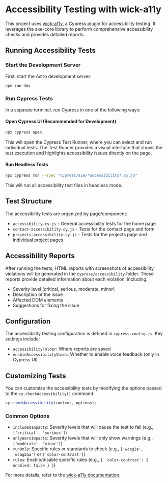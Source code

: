 # Accessibility Testing with wick-a11y

This project uses [wick-a11y](https://github.com/sclavijosuero/wick-a11y), a Cypress plugin for accessibility testing. It leverages the axe-core library to perform comprehensive accessibility checks and provides detailed reports.

## Running Accessibility Tests

### Start the Development Server

First, start the Astro development server:

```bash
npm run dev
```

### Run Cypress Tests

In a separate terminal, run Cypress in one of the following ways:

#### Open Cypress UI (Recommended for Development)

```bash
npx cypress open
```

This will open the Cypress Test Runner, where you can select and run individual tests. The Test Runner provides a visual interface that shows the test execution and highlights accessibility issues directly on the page.

#### Run Headless Tests

```bash
npx cypress run --spec "cypress/e2e/*accessibility*.cy.js"
```

This will run all accessibility test files in headless mode.

## Test Structure

The accessibility tests are organized by page/component:

- `accessibility.cy.js` - General accessibility tests for the home page
- `contact-accessibility.cy.js` - Tests for the contact page and form
- `projects-accessibility.cy.js` - Tests for the projects page and individual project pages

## Accessibility Reports

After running the tests, HTML reports with screenshots of accessibility violations will be generated in the `cypress/accessibility` folder. These reports provide detailed information about each violation, including:

- Severity level (critical, serious, moderate, minor)
- Description of the issue
- Affected DOM elements
- Suggestions for fixing the issue

## Configuration

The accessibility testing configuration is defined in `cypress.config.js`. Key settings include:

- `accessibilityFolder`: Where reports are saved
- `enableAccessibilityVoice`: Whether to enable voice feedback (only in Cypress UI)

## Customizing Tests

You can customize the accessibility tests by modifying the options passed to the `cy.checkAccessibility()` command:

```javascript
cy.checkAccessibility(context, options);
```

### Common Options

- `includedImpacts`: Severity levels that will cause the test to fail (e.g., `['critical', 'serious']`)
- `onlyWarnImpacts`: Severity levels that will only show warnings (e.g., `['moderate', 'minor']`)
- `runOnly`: Specific rules or standards to check (e.g., `['wcag2a', 'wcag2aa']` or `['color-contrast']`)
- `rules`: Enable/disable specific rules (e.g., `{ 'color-contrast': { enabled: false } }`)

For more details, refer to the [wick-a11y documentation](https://github.com/sclavijosuero/wick-a11y).
